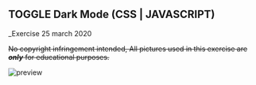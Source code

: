 ## TOGGLE Dark Mode (CSS | JAVASCRIPT)

_Exercise 25 march 2020
 
~~No copyright infringement intended, All pictures used in this exercise are ___only___ for educational purposes.~~


![preview](https://imagizer.imageshack.com/img923/2227/z5MuY6.gif)


